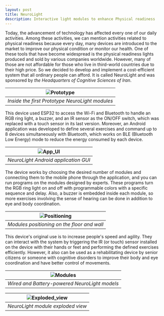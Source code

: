 ```yaml
---
layout: post
title: NeuroLight
description: Interactive light modules to enhance Physical readiness
---
```


Today, the advancement of technology has affected every one of our daily activities. Among these activities, we can mention activities related to physical readiness because every day, many devices are introduced to the market to improve our physical condition or monitor our health. One of these tools that have become widespread is the physical readiness lights produced and sold by various companies worldwide. However, many of those are not affordable for those who live in third-world countries due to their high price. So we decided to develop and implement a cost-efficient system that all ordinary people can afford. It is called NeuroLight and was sponsored by *the Headquarters of Cognitive Sciences of Iran*.

|![Prototype](https://alireza-kargar.github.io/assets/neurolight/prototype.png)|
|:-:|
|*Inside the first Prototype NeuroLight modules*|


This device used ESP32 to access the Wi-Fi and Bluetooth to handle an RGB ring light, a buzzer, and an IR sensor as the ON/OFF switch, which was replaced with a touch sensor in its last version. Moreover, an Android application was developed to define several exercises and command up to 8 devices simultaneously with Bluetooth, which works on BLE (Bluetooth Low Energy) mode to reduce the energy consumed by each device.


|![App_UI](https://alireza-kargar.github.io/assets/neurolight/App_UI.png)|
|:-:|
|*NeuroLight Android application GUI*|


The device works by choosing the desired number of modules and connecting them to the mobile phone through the application, and you can run programs on the modules designed by experts. These programs turn the RGB ring light on and off with programmable colors with a specific sequence and delay. Also, a buzzer is embedded inside each module, so more exercises involving the sense of hearing can be done in addition to eye and body coordination.

|![Positioning](https://alireza-kargar.github.io/assets/neurolight/positioning.PNG)|
|:-:|
|*Modules positioning on the floor and wall*|

This device's original use is to increase people's speed and agility. They can interact with the system by triggering the IR (or touch) sensor installed on the device with their hands or feet and performing the defined exercises efficiently. However, it also can be used as a rehabilitating device by senior citizens or someone with cognitive disorders to improve their body and eye coordination and have better control of movements.

|![Modules](https://alireza-kargar.github.io/assets/neurolight/modules.png)|
|:-:|
|*Wired and Battery-powered NeuroLight models*|

|![Exploded_view](https://alireza-kargar.github.io/assets/neurolight/exploded_view.gif)|
|:-:|
|*NeuroLight module exploded view*|
